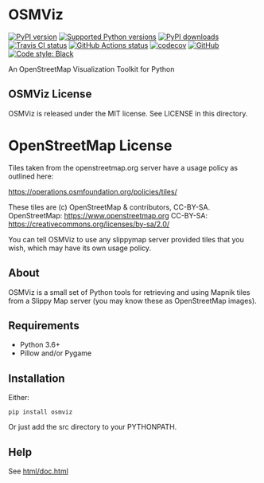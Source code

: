 # OSMViz

[![PyPI version](https://img.shields.io/pypi/v/osmviz.svg?logo=pypi&logoColor=FFE873)](https://pypi.python.org/pypi/osmviz/)
[![Supported Python versions](https://img.shields.io/pypi/pyversions/osmviz.svg?logo=python&logoColor=FFE873)](https://pypi.python.org/pypi/osmviz/)
[![PyPI downloads](https://img.shields.io/pypi/dm/osmviz.svg)](https://pypistats.org/packages/pypistats)
[![Travis CI status](https://img.shields.io/travis/hugovk/osmviz/master?label=Travis%20CI&logo=travis)](https://travis-ci.org/hugovk/osmviz)
[![GitHub Actions status](https://github.com/hugovk/osmviz/workflows/Test/badge.svg)](https://github.com/hugovk/osmviz/actions)
[![codecov](https://codecov.io/gh/hugovk/osmviz/branch/master/graph/badge.svg)](https://codecov.io/gh/hugovk/osmviz)
[![GitHub](https://img.shields.io/github/license/hugovk/osmviz.svg)](LICENSE)
[![Code style: Black](https://img.shields.io/badge/code%20style-Black-000000.svg)](https://github.com/psf/black)

An OpenStreetMap Visualization Toolkit for Python

## OSMViz License

OSMViz is released under the MIT license.
See LICENSE in this directory.


# OpenStreetMap License

Tiles taken from the openstreetmap.org server
have a usage policy as outlined here:

https://operations.osmfoundation.org/policies/tiles/

These tiles are (c) OpenStreetMap & contributors, CC-BY-SA.
OpenStreetMap: https://www.openstreetmap.org
CC-BY-SA: https://creativecommons.org/licenses/by-sa/2.0/

You can tell OSMViz to use any slippymap server provided
tiles that you wish, which may have its own usage policy.

## About

OSMViz is a small set of Python tools for retrieving
and using Mapnik tiles from a Slippy Map server
(you may know these as OpenStreetMap images).

## Requirements

* Python 3.6+
* Pillow and/or Pygame 

## Installation

Either:

    pip install osmviz

Or just add the src directory to your PYTHONPATH.

## Help

See [html/doc.html](https://hugovk.github.io/osmviz/html/doc.html)
